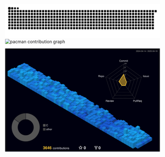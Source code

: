 <picture>
    <source media="(prefers-color-scheme: dark)" srcset="https://raw.githubusercontent.com/SafferStha/SafferStha/output/github-contribution-grid-snake-dark.svg">
    <source media="(prefers-color-scheme: light)" srcset="https://raw.githubusercontent.com/SafferStha/SafferStha/output/github-contribution-grid-snake.svg">
    <img alt="github contribution grid snake animation" src="https://raw.githubusercontent.com/SafferStha/SafferStha/output/github-contribution-grid-snake.svg">
</picture>
<br>
<picture>
    <source media="(prefers-color-scheme: dark)" srcset="https://raw.githubusercontent.com/SafferStha/SafferStha/output/pacman-contribution-graph-dark.svg">
    <source media="(prefers-color-scheme: light)" srcset="https://raw.githubusercontent.com/SafferStha/SafferStha/output/pacman-contribution-graph.svg">
    <img alt="pacman contribution graph" src="https://raw.githubusercontent.com/SafferStha/SafferStha/output/pacman-contribution-graph.svg">
</picture>

![](./profile-3d-contrib/profile-night-view.svg)
